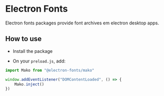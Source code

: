 # Electron Fonts

Electron fonts packages provide font archives em electron desktop apps.

## How to use

* Install the package

* On your `preload.js`, add:

```ts
import Mako from "@electron-fonts/mako"

window.addEventListener("DOMContentLoaded", () => {
    Mako.inject()
})
```